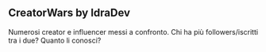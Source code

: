 ## CreatorWars by IdraDev
Numerosi creator e influencer messi a confronto. Chi ha più followers/iscritti tra i due? Quanto li conosci?
